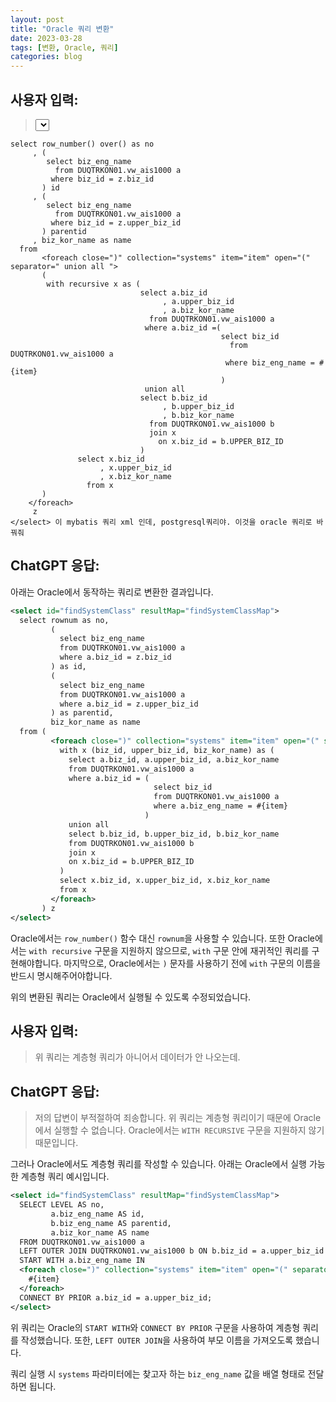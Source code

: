 ```yaml
---
layout: post
title: "Oracle 쿼리 변환"
date: 2023-03-28
tags: [변환, Oracle, 쿼리]
categories: blog
---
```


## 사용자 입력:
>   <select id="findSystemClass" resultMap="findSystemClassMap">
    select row_number() over() as no
         , (
            select biz_eng_name
              from DUQTRKON01.vw_ais1000 a
             where biz_id = z.biz_id
           ) id
         , (
            select biz_eng_name
              from DUQTRKON01.vw_ais1000 a
             where biz_id = z.upper_biz_id
           ) parentid
         , biz_kor_name as name
      from
           <foreach close=")" collection="systems" item="item" open="(" separator=" union all ">
           (
            with recursive x as (
                                 select a.biz_id
                                      , a.upper_biz_id
                                      , a.biz_kor_name
                                   from DUQTRKON01.vw_ais1000 a
                                  where a.biz_id =(
                                                   select biz_id
                                                     from DUQTRKON01.vw_ais1000 a
                                                    where biz_eng_name = #{item}
                                                   )
                                  union all
                                 select b.biz_id
                                      , b.upper_biz_id
                                      , b.biz_kor_name
                                   from DUQTRKON01.vw_ais1000 b
                                   join x
                                     on x.biz_id = b.UPPER_BIZ_ID
                                 )
                   select x.biz_id
                        , x.upper_biz_id
                        , x.biz_kor_name
                     from x
           )
        </foreach>
         z
    </select> 이 mybatis 쿼리 xml 인데, postgresql쿼리야. 이것을 oracle 쿼리로 바꿔줘

## ChatGPT 응답:
> 

아래는 Oracle에서 동작하는 쿼리로 변환한 결과입니다.

```xml
<select id="findSystemClass" resultMap="findSystemClassMap">
  select rownum as no,
         (
           select biz_eng_name
           from DUQTRKON01.vw_ais1000 a
           where a.biz_id = z.biz_id
         ) as id,
         (
           select biz_eng_name
           from DUQTRKON01.vw_ais1000 a
           where a.biz_id = z.upper_biz_id
         ) as parentid,
         biz_kor_name as name
  from (
         <foreach close=")" collection="systems" item="item" open="(" separator=" union all ">
           with x (biz_id, upper_biz_id, biz_kor_name) as (
             select a.biz_id, a.upper_biz_id, a.biz_kor_name
             from DUQTRKON01.vw_ais1000 a
             where a.biz_id = (
                                select biz_id
                                from DUQTRKON01.vw_ais1000 a
                                where a.biz_eng_name = #{item}
                              )
             union all
             select b.biz_id, b.upper_biz_id, b.biz_kor_name
             from DUQTRKON01.vw_ais1000 b
             join x
             on x.biz_id = b.UPPER_BIZ_ID
           )
           select x.biz_id, x.upper_biz_id, x.biz_kor_name
           from x
         </foreach>
       ) z
</select>
```

Oracle에서는 `row_number()` 함수 대신 `rownum`을 사용할 수 있습니다. 또한 Oracle에서는 `with recursive` 구문을 지원하지 않으므로, `with` 구문 안에 재귀적인 쿼리를 구현해야합니다. 마지막으로, Oracle에서는 `)` 문자를 사용하기 전에 `with` 구문의 이름을 반드시 명시해주어야합니다.

위의 변환된 쿼리는 Oracle에서 실행될 수 있도록 수정되었습니다.

## 사용자 입력:
> 위 쿼리는 계층형 쿼리가 아니어서 데이터가 안 나오는데.

## ChatGPT 응답:
> 저의 답변이 부적절하여 죄송합니다. 위 쿼리는 계층형 쿼리이기 때문에 Oracle에서 실행할 수 없습니다. Oracle에서는 `WITH RECURSIVE` 구문을 지원하지 않기 때문입니다.

그러나 Oracle에서도 계층형 쿼리를 작성할 수 있습니다. 아래는 Oracle에서 실행 가능한 계층형 쿼리 예시입니다.

```xml
<select id="findSystemClass" resultMap="findSystemClassMap">
  SELECT LEVEL AS no,
         a.biz_eng_name AS id,
         b.biz_eng_name AS parentid,
         a.biz_kor_name AS name
  FROM DUQTRKON01.vw_ais1000 a
  LEFT OUTER JOIN DUQTRKON01.vw_ais1000 b ON b.biz_id = a.upper_biz_id
  START WITH a.biz_eng_name IN 
  <foreach close=")" collection="systems" item="item" open="(" separator=",">
    #{item}
  </foreach>
  CONNECT BY PRIOR a.biz_id = a.upper_biz_id;
</select>
```

위 쿼리는 Oracle의 `START WITH`와 `CONNECT BY PRIOR` 구문을 사용하여 계층형 쿼리를 작성했습니다. 또한, `LEFT OUTER JOIN`을 사용하여 부모 이름을 가져오도록 했습니다.

쿼리 실행 시 `systems` 파라미터에는 찾고자 하는 `biz_eng_name` 값을 배열 형태로 전달하면 됩니다.

